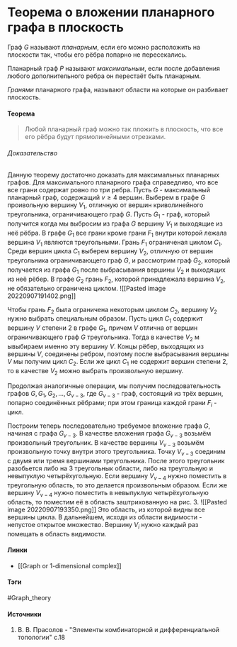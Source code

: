 # Теорема о вложении планарного графа в плоскость
Граф $G$ называют *планарным*, если его можно расположить на плоскости так, чтобы его рёбра попарно не пересекались.

Планарный граф $P$ называют *максимальным*, если после добавления любого дополнительного ребра он перестаёт быть планарным.

*Гранями* планарного графа, называют области на которые он разбивает плоскость.

#### Теорема
>Любой планарный граф можно так пложить в плоскость, что все его рёбра будут прямолинейными отрезками. 
###### Доказательство
Данную теорему достаточно доказать для максимальных планарных графов. Для максимального планарного графа справедливо, что все все грани содержат ровно по три ребра. Пусть $G$ - максимальный планарный граф, содержащий $v\ge4$ вершин. Выберем в графе $G$ проивольную вершину $V_{1}$, отличную от вершин криволинейного треугольника, ограничивающего граф $G$. Пусть $G_{1}$ - граф, который получится когда мы выбросим из графа $G$ вершину $V_{1}$ и выходящие из неё рёбра. В графе $G_{1}$ все грани кроме грани $F_{1}$ внутри которой лежала вершина $V_{1}$ являются треугольными. Грань $F_{1}$ ограниченая циклом $C_{1}$. Среди вершин цикла $C_{1}$ выберем вершину $V_{2}$, отличную от вершин треугольника ограничивающего граф $G$, и рассмотрим граф $G_{2}$, который получается из графа $G_{1}$ после выбрасывания вершины $V_{2}$ и выходящих из неё рёбер. В графе $G_{2}$ грань $F_{2}$, которой принадлежала вершина $V_{2}$, не обязательно ограничена циклом.
![[Pasted image 20220907191402.png]]

Чтобы грань $F_{2}$ была ограничена некоторым циклом $C_{2}$, вершину $V_{2}$ нужно выбрать специальным образом. Пусть цикл $C_{1}$ содержит вершину $V$ степени $2$ в графе $G_{1}$, причем $V$ отлична от вершин ограничивающего граф $G$ треугольника. Тогда в качестве $V_{2}$ м ывыбираем именно эту вершину $V$. Концы рёбер, выходящих из вершины $V$, соединены ребром, поэтому после выбрасывания вершины $V$ мы получим цикл $C_{2}$. Если же цикл $C_{1}$ не содержит вершин степени $2$, то в качестве $V_{2}$ можно выбрать произвольную вершину.

Продолжая аналогичные операции, мы получим последовательность графов $G,G_{1},G_{2},\dots,G_{v-3}$, где $G_{v-3}$ - граф, состоящий из трёх вершин, попарно соединённых рёбрами; при этом граница каждой грани $F_{i}$ - цикл.

Построим теперь последовательно требуемое вложение графа $G$, начиная с графа $G_{v-3}$. В качестве вложения графа $G_{v-3}$ возьмём произвольный треугольник. В качестве вершины $V_{v-3}$ возьмём произвольную точку внутри этого треугольника. Точку $V_{v-3}$ соединим с двумя или тремя вершинами треугольника. После этого треугольник разобьется либо на $3$ треугольнык области, либо на треугольную и невыпуклую четырёхугольную. Если вершину $V_{v-4}$ нужно поместить в треугольную область, то это делается произвольным образом. Если же вершину $V_{v-4}$ нужно поместить в невыпуклую четырёхугольную область, то поместим её в область заштрихованную на рис. 3. 
![[Pasted image 20220907193350.png]]
Это область, из которой видны все вершины цикла. В дальнейшем, исходя из области видимости - непустое открытое множество. Вершину $V_{i}$ нужно каждый раз помещать в область видимости.
#### Линки
- [[Graph or 1-dimensional complex]]
#### Тэги
 #Graph_theory 
#### Источники
1. В. В. Прасолов - "Элементы комбинаторной и дифференциальной топологии" с.18